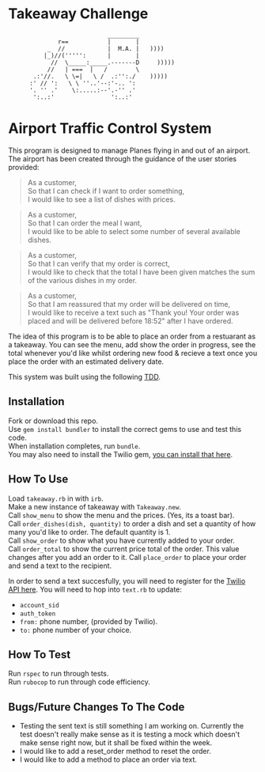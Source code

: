 Takeaway Challenge
==================
```
                            _________
              r==           |       |
           _  //            |  M.A. |   ))))
          |_)//(''''':      |       |
            //  \_____:_____.-------D     )))))
           //   | ===  |   /        \
       .:'//.   \ \=|   \ /  .:'':./    )))))
      :' // ':   \ \ ''..'--:'-.. ':
      '. '' .'    \:.....:--'.-'' .'
       ':..:'                ':..:'

 ```

# Airport Traffic Control System

This program is designed to manage Planes flying in and out of an airport. The airport has been created through the guidance of the user stories provided:

> As a customer,\
So that I can check if I want to order something,\
I would like to see a list of dishes with prices.

> As a customer,\
So that I can order the meal I want,\
I would like to be able to select some number of several available dishes.

> As a customer,\
So that I can verify that my order is correct,\
I would like to check that the total I have been given matches the sum of the various dishes in my order.

> As a customer,\
So that I am reassured that my order will be delivered on time,\
I would like to receive a text such as "Thank you! Your order was placed and will be delivered before 18:52" after I have ordered.

The idea of this program is to be able to place an order from a restuarant as a takeaway. You can see the menu, add show the order in progress, see the total whenever you'd like whilst ordering new food & recieve a text once you place the order with an estimated delivery date.

This system was built using the following [TDD](https://en.wikipedia.org/wiki/Test-driven_development#:~:text=Test%2Ddriven%20development%20(TDD),software%20against%20all%20test%20cases.).

## Installation
Fork or download this repo.\
Use `gem install bundler` to install the correct gems to use and test this code.\
When installation completes, run `bundle`.\
You may also need to install the Twilio gem, [you can install that here](https://www.twilio.com/docs/libraries/ruby).

## How To Use
Load `takeaway.rb` in with `irb`.\
Make a new instance of takeaway with `Takeaway.new`.\
Call `show_menu` to show the menu and the prices. (Yes, its a toast bar).\
Call `order_dishes(dish, quantity)` to order a dish and set a quantity of how many you'd like to order. The default quantity is 1.\
Call `show_order` to show what you have currently added to your order.\
Call `order_total` to show the current price total of the order. This value changes after you add an order to it.
Call `place_order` to place your order and send a text to the recipient.

In order to send a text succesfully, you will need to register for the [Twilio API here](https://www.twilio.com/docs/sms). You will need to hop into `text.rb` to update:
* `account_sid`
* `auth_token`
* `from:` phone number, (provided by Twilio).
* `to:` phone number of your choice.

## How To Test
Run `rspec` to run through tests.\
Run `rubocop` to run through code efficiency.

## Bugs/Future Changes To The Code
* Testing the sent text is still something I am working on. Currently the test doesn't really make sense as it is testing a mock which doesn't make sense right now, but it shall be fixed within the week.
* I would like to add a reset_order method to reset the order.
* I would like to add a method to place an order via text.
